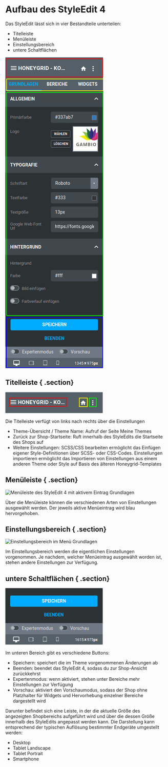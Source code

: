 # Aufbau des StyleEdit 4 

Das StyleEdit lässt sich in vier Bestandteile unterteilen:

-   Titelleiste
-   Menüleiste
-   Einstellungsbereich
-   untere Schaltflächen

![](Bilder/styleedit4/se4_0006_styleEditBereiche.png "Bestandteile des StyleEdit 4")

## Titelleiste { .section}

![](Bilder/styleedit4/se4_0007_styleEditTitelleiste.png "Titelleiste des StyleEdit 4")

Die Titelleiste verfügt von links nach rechts über die Einstellungen

-   Theme-Übersicht / Theme Name: Aufruf der Seite Meine Themes
-   Zurück zur Shop-Startseite: Ruft innerhalb des StyleEdits die Startseite des Shops auf
-   Weitere Einstellungen: SCSS/CSS bearbeiten ermöglicht das Einfügen eigener Style-Definitionen über SCSS- oder CSS-Codes. Einstellungen importieren ermöglicht das Importieren von Einstellungen aus einem anderen Theme oder Style auf Basis des älteren Honeygrid-Templates

## Menüleiste { .section}

![](Bilder/styleedit4/se4_0078_styleEditMenueleiste.png "Menüleiste des StyleEdit 4 mit aktivem Eintrag
        Grundlagen ")

Über die Menüleiste können die verschiedenen Arten von Einstellungen ausgewählt werden. Der jeweils aktive Menüeintrag wird blau hervorgehoben.

## Einstellungsbereich { .section}

![](Bilder/styleedit4/se4_0079_styleEditEinstellungsbereich.png "Einstellungsbereich im Menü
        Grundlagen")

Im Einstellungsbereich werden die eigentlichen Einstellungen vorgenommen. Je nachdem, welcher Menüeintrag ausgewählt worden ist, stehen andere Einstellungen zur Verfügung.

## untere Schaltflächen { .section}

![](Bilder/styleedit4/se4_0080_styleEditUntereSchaltflaechen.png "Schaltflächen im unteren Teil des StyleEdit 4")

Im unteren Bereich gibt es verschiedene Buttons:

-   Speichern: speichert die im Theme vorgenommenen Änderungen ab
-   Beenden: beendet das StyleEdit 4, sodass du zur Shop-Ansicht zurückkehrst
-   Expertenmodus: wenn aktiviert, stehen unter Bereiche mehr Einstellungen zur Verfügung
-   Vorschau: aktiviert den Vorschaumodus, sodass der Shop ohne Platzhalter für Widgets und Hervorhebung einzelner Bereiche dargestellt wird

Darunter befindet sich eine Leiste, in der die aktuelle Größe des angezeigten Shopbereichs aufgeführt wird und über die dessen Größe innerhalb des StyleEdits angepasst werden kann. Die Darstellung kann entsprechend der typischen Auflösung bestimmter Endgeräte umgestellt werden:

-   Desktop
-   Tablet Landscape
-   Tablet Portrait
-   Smartphone



